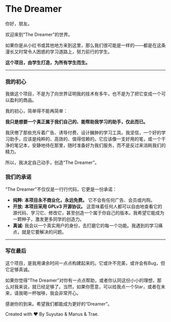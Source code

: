 # The Dreamer

你好，朋友。

欢迎来到“The Dreamer”的世界。

如果你是从小红书或其他地方来到这里，那么我们很可能是一样的——都是在这条漫长又时常令人困惑的学习道路上，努力前行的学生。

**这个项目，由学生打造，为所有学生而生。**

---

### 我的初心

我做这个项目，不是为了向世界证明我的技术有多牛，也不是为了把它变成一个可以盈利的商品。

我的初心，简单得不能再简单：

**我只是想要一个真正属于我们自己的、能帮助我学习的助手，仅此而已。**

我厌倦了那些充斥着广告、诱导付费、设计臃肿的学习工具。我坚信，一个好的学习助手，应该是纯粹的、高效的、值得信赖的。它应该像一支好用的笔，或一个干净的笔记本，安静地待在那里，随时准备好为我们服务，而不是反过来消耗我们的精力。

所以，我决定自己动手，创造“The Dreamer”。

### 我们的承诺

“The Dreamer”不仅仅是一行行代码，它更是一份承诺：

*   **纯粹:** **本项目永不商业化，永远免费。** 它不会有任何广告、会员或内购。
*   **开放:** **本项目采用 GPLv3 开源协议。** 这意味着任何人都可以自由地查看它的源代码、学习它、修改它，甚至创造一个属于你自己的版本。我希望它能成为一颗种子，激发更多同学的创造力。
*   **真诚:** 我会以一个真实用户的身份，去打磨它的每一个功能。我遇到的学习痛点，就是它要解决的问题。

---

### 写在最后

这个项目，是我用课余时间一点点构建起来的。它或许不完美，或许会有Bug，但它足够真诚。

如果你觉得“The Dreamer”对你有一点点帮助，或者你认同这份小小的理想，那么对我来说，就已经足够了。当然，如果你愿意，可以给我点一个Star，或者在未来，请我喝一杯咖啡，我会非常开心。

感谢你的到来。希望我们都能成为更好的“Dreamer”。

Created with ❤️ By Suyutao & Manus & Trae.
